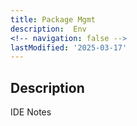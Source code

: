 ```yaml
---
title: Package Mgmt
description:  Env
<!-- navigation: false --> 
lastModified: '2025-03-17'
---
```


## Description

IDE Notes
